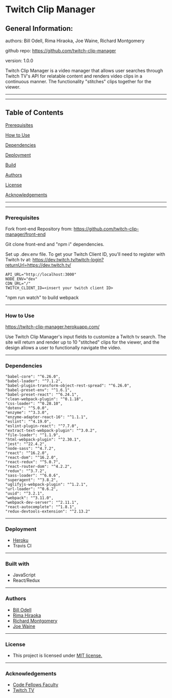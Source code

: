 # Twitch Clip Manager

General Information:
---

authors: Bill Odell, Rima Hiraoka, Joe Waine, Richard Montgomery

github repo: https://github.com/twitch-clip-manager

version: 1.0.0

Twitch Clip Manager is a video manager that allows user searches through Twitch TV's API for relatable content and renders video clips in a continuous manner. The functionality "stitches" clips together for the viewer.

---
---

Table of Contents
---

[Prerequisites](#prerequisites)

[How to Use](#how-to-use)

[Dependencies](#dependencies)

[Deployment](#deployment)

[Build](#built-with)

[Authors](#authors)

[License](#license)

[Acknowledgements](#acknowledgements)

---
---

### Prerequisites

Fork front-end Repository from: https://github.com/twitch-clip-manager/front-end

Git clone front-end and "npm i" dependencies. 

Set up .dev.env file. To get your Twitch Client ID, you'll need to register with Twitch tv at: https://dev.twitch.tv/twitch-login?returnUrl=https://dev.twitch.tv/


```
API_URL="http://localhost:3000"
NODE_ENV="dev"
CDN_URL="/"
TWITCH_CLIENT_ID=<insert your twitch client ID>
```

"npm run watch" to build webpack

---
### How to Use

https://twitch-clip-manager.herokuapp.com/

Use Twitch Clip Manager's input fields to customize a Twitch tv search. The site will return and render up to 10 "stitched" clips for the viewer, and the design allows a user to functionally navigate the video.

---
### Dependencies

    "babel-core": "^6.26.0",
    "babel-loader": "^7.1.2",
    "babel-plugin-transform-object-rest-spread": "^6.26.0",
    "babel-preset-env": "^1.6.1",
    "babel-preset-react": "^6.24.1",
    "clean-webpack-plugin": "^0.1.18",
    "css-loader": "^0.28.10",
    "dotenv": "^5.0.0",
    "enzyme": "^3.3.0",
    "enzyme-adapter-react-16": "^1.1.1",
    "eslint": "^4.19.0",
    "eslint-plugin-react": "^7.7.0",
    "extract-text-webpack-plugin": "^3.0.2",
    "file-loader": "^1.1.9",
    "html-webpack-plugin": "^2.30.1",
    "jest": "^22.4.2",
    "node-sass": "^4.7.2",
    "react": "^16.2.0",
    "react-dom": "^16.2.0",
    "react-redux": "^5.0.7",
    "react-router-dom": "^4.2.2",
    "redux": "^3.7.2",
    "sass-loader": "^6.0.6",
    "superagent": "^3.8.2",
    "uglifyjs-webpack-plugin": "^1.2.1",
    "url-loader": "^0.6.2",
    "uuid": "^3.2.1",
    "webpack": "^3.11.0",
    "webpack-dev-server": "^2.11.1",
    "react-autocomplete": "^1.8.1",
    "redux-devtools-extension": "^2.13.2"

---
### Deployment

- [Heroku](https://twitch-clip-manager.herokuapp.com/)
- Travis CI

---
### Built with 
- JavaScript
- React/Redux

---
### Authors
- [Bill Odell](https://www.linkedin.com/in/bill-odell-b99a0052/)
- [Rima Hiraoka](https://www.github/sobacha/)
- [Richard Montgomery](https://www.linkedin.com/in/montgomeryrd/)
- [Joe Waine](https://www.linkedin.com/in/joe-waine/)

---
### License
- This project is licensed under [MIT license.](https://github.com/twitch-clip-manager/front-end/blob/master/LICENSE)

---
### Acknowledgements

- [Code Fellows Faculty](https://www.codefellows.org/)
- [Twitch TV](https://dev.twitch.tv/)
